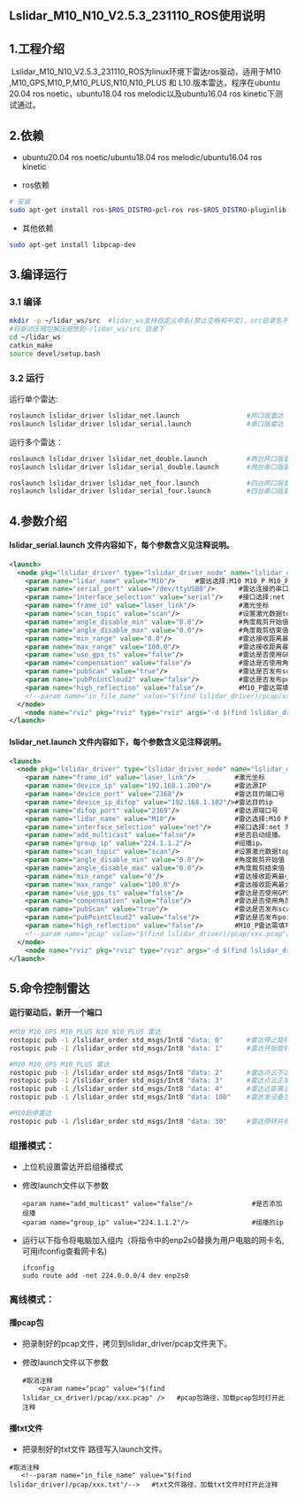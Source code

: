 ## Lslidar_M10_N10_V2.5.3_231110_ROS使用说明

## 1.工程介绍

​     Lslidar_M10_N10_V2.5.3_231110_ROS为linux环境下雷达ros驱动，适用于M10 ,M10_GPS,M10_P,M10_PLUS,N10,N10_PLUS 和 L10.版本雷达，程序在ubuntu 20.04 ros noetic，ubuntu18.04 ros melodic以及ubuntu16.04 ros kinetic下测试通过。

## 2.依赖

- ubuntu20.04 ros noetic/ubuntu18.04 ros melodic/ubuntu16.04 ros kinetic

- ros依赖

```bash
# 安装
sudo apt-get install ros-$ROS_DISTRO-pcl-ros ros-$ROS_DISTRO-pluginlib  ros-$ROS_DISTRO-pcl-conversions  ros-$ROS_DISTRO-diagnostic-updater
```

- 其他依赖

~~~bash
sudo apt-get install libpcap-dev
~~~



## 3.编译运行

### 3.1 编译

~~~bash
mkdir -p ~/lidar_ws/src  #lidar_ws支持自定义命名(禁止空格和中文)，src目录名不能改变
#将驱动压缩包解压缩放到~/lidar_ws/src 目录下
cd ~/lidar_ws
catkin_make
source devel/setup.bash
~~~

### 3.2 运行

运行单个雷达:

~~~bash
roslaunch lslidar_driver lslidar_net.launch                 #网口版雷达
roslaunch lslidar_driver lslidar_serial.launch              #串口版雷达
~~~

运行多个雷达：

~~~bash
roslaunch lslidar_driver lslidar_net_double.launch          #两台网口版雷达
roslaunch lslidar_driver lslidar_serial_double.launch       #两台串口版雷达

roslaunch lslidar_driver lslidar_net_four.launch            #四台网口版雷达
roslaunch lslidar_driver lslidar_serial_four.launch         #四台串口版雷达
~~~

## 4.参数介绍

#### lslidar_serial.launch 文件内容如下，每个参数含义见注释说明。

~~~xml
<launch>
  <node pkg="lslidar_driver" type="lslidar_driver_node" name="lslidar_driver_node" output="screen">
    <param name="lidar_name" value="M10"/>     #雷达选择:M10 M10_P M10_PLUS M10_GPS N10 N10_PLUS L10
    <param name="serial_port" value="/dev/ttyUSB0"/>      #雷达连接的串口
    <param name="interface_selection" value="serial"/>    #接口选择:net 为网口,serial 为串口
    <param name="frame_id" value="laser_link"/>           #激光坐标
    <param name="scan_topic" value="scan"/>               #设置激光数据topic名称
    <param name="angle_disable_min" value="0.0"/>         #角度裁剪开始值
    <param name="angle_disable_max" value="0.0"/>         #角度裁剪结束值
    <param name="min_range" value="0.0"/>                 #雷达接收距离最小值
    <param name="max_range" value="100.0"/>               #雷达接收距离最大值
    <param name="use_gps_ts" value="false"/>              #雷达是否使用GPS授时
    <param name="compensation" value="false"/>            #雷达是否使用角度补偿功能
    <param name="pubScan" value="true"/>                  #雷达是否发布scan话题
    <param name="pubPointCloud2" value="false"/>          #雷达是否发布pointcloud2话题
    <param name="high_reflection" value="false"/>         #M10_P雷达需填写该值,若不确定，请联系技术支持。
    <!--param name="in_file_name" value="$(find lslidar_driver)/pcap/xxx.txt"/-->   #驱动是否使用txt文件读取功能
  </node>
    <node name="rviz" pkg="rviz" type="rviz" args="-d $(find lslidar_driver)/rviz/lslidar.rviz" output="screen"/>      #雷达点云配置
</launch>
~~~



#### lslidar_net.launch 文件内容如下，每个参数含义见注释说明。

~~~xml
<launch>
  <node pkg="lslidar_driver" type="lslidar_driver_node" name="lslidar_driver_node" output="screen">
    <param name="frame_id" value="laser_link"/>          #激光坐标
    <param name="device_ip" value="192.168.1.200"/>      #雷达源IP
    <param name="device_port" value="2368"/>             #雷达目的端口号
    <param name="device_ip_difop" value="192.168.1.102"/>#雷达目的ip
    <param name="difop_port" value="2369"/>              #雷达源端口号
    <param name="lidar_name" value="M10"/>               #雷达选择:M10 M10_P M10_PLUS M10_GPS N10 N10_PLUS L10
    <param name="interface_selection" value="net"/>      #接口选择:net 为网口,serial 为串口
    <param name="add_multicast" value="false"/>          #是否启动组播。
    <param name="group_ip" value="224.1.1.2"/>           #组播ip。
    <param name="scan_topic" value="scan"/>              #设置激光数据topic名称
    <param name="angle_disable_min" value="0.0"/>        #角度裁剪开始值
    <param name="angle_disable_max" value="0.0"/>        #角度裁剪结束值
    <param name="min_range" value="0"/>                  #雷达接收距离最小值
    <param name="max_range" value="100.0"/>              #雷达接收距离最大值
    <param name="use_gps_ts" value="false"/>             #雷达是否使用GPS授时
    <param name="compensation" value="false"/>           #雷达是否使用角度补偿功能
    <param name="pubScan" value="true"/>                 #雷达是否发布scan话题
    <param name="pubPointCloud2" value="false"/>         #雷达是否发布pointcloud2话题
    <param name="high_reflection" value="false"/>        #M10_P雷达需填写该值,若不确定，请联系技术支持。
    <!--param name="pcap" value="$(find lslidar_driver)/pcap/xxx.pcap"/-->     #雷达是否使用pcap包读取功能
  </node>
    <node name="rviz" pkg="rviz" type="rviz" args="-d $(find lslidar_driver)/rviz/lslidar.rviz" output="screen"/>      #雷达点云配置
</launch>
~~~



## 5.命令控制雷达

#### 运行驱动后，新开一个端口

~~~bash
#M10 M10_GPS M10_PLUS N10 N10_PLUS 雷达
rostopic pub -1 /lslidar_order std_msgs/Int8 "data: 0"      #雷达停止旋转
rostopic pub -1 /lslidar_order std_msgs/Int8 "data: 1"      #雷达开始旋转

#M10 M10_GPS M10_PLUS 雷达
rostopic pub -1 /lslidar_order std_msgs/Int8 "data: 2"      #雷达点云不滤波
rostopic pub -1 /lslidar_order std_msgs/Int8 "data: 3"      #雷达点云正常滤波
rostopic pub -1 /lslidar_order std_msgs/Int8 "data: 4"      #雷达近距离滤波
rostopic pub -1 /lslidar_order std_msgs/Int8 "data: 100"    #雷达发设备包

#M10启停雷达
rostopic pub -1 /lslidar_order std_msgs/Int8 "data: 30"     #雷达停转并停止发数据
~~~





### 组播模式：

- 上位机设置雷达开启组播模式

- 修改launch文件以下参数

  ~~~shell
  <param name="add_multicast" value="false"/>               #是否添加组播
  <param name="group_ip" value="224.1.1.2"/>                #组播的ip
  ~~~

- 运行以下指令将电脑加入组内（将指令中的enp2s0替换为用户电脑的网卡名,可用ifconfig查看网卡名)

  ~~~shell
  ifconfig
  sudo route add -net 224.0.0.0/4 dev enp2s0
  ~~~



### 离线模式：

#### 播pcap包

- 把录制好的pcap文件，拷贝到lslidar_driver/pcap文件夹下。

- 修改launch文件以下参数

  ~~~shell
  #取消注释
      <param name="pcap" value="$(find lslidar_cx_driver)/pcap/xxx.pcap" />   #pcap包路径，加载pcap包时打开此注释
  ~~~



#### 播txt文件

- 把录制好的txt文件 路径写入launch文件。

~~~shell
#取消注释
   <!--param name="in_file_name" value="$(find lslidar_driver)/pcap/xxx.txt"/-->   #txt文件路径，加载txt文件时打开此注释
~~~
